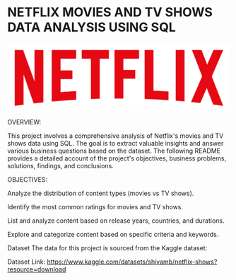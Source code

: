# NETFLIX MOVIES AND TV SHOWS DATA ANALYSIS USING SQL 

![ NETFLIX LOGO](https://github.com/Sanket2329/NETFLIX_SQL_PROJECT/blob/main/logo.png)

OVERVIEW:

This project involves a comprehensive analysis of Netflix's movies and TV shows data using SQL. The goal is to extract valuable insights and answer various business questions based on the dataset. The following README provides a detailed account of the project's objectives, business problems, solutions, findings, and conclusions.

OBJECTIVES:

Analyze the distribution of content types (movies vs TV shows).

Identify the most common ratings for movies and TV shows.

List and analyze content based on release years, countries, and durations.

Explore and categorize content based on specific criteria and keywords.

Dataset
The data for this project is sourced from the Kaggle dataset:

Dataset Link: https://www.kaggle.com/datasets/shivamb/netflix-shows?resource=download

